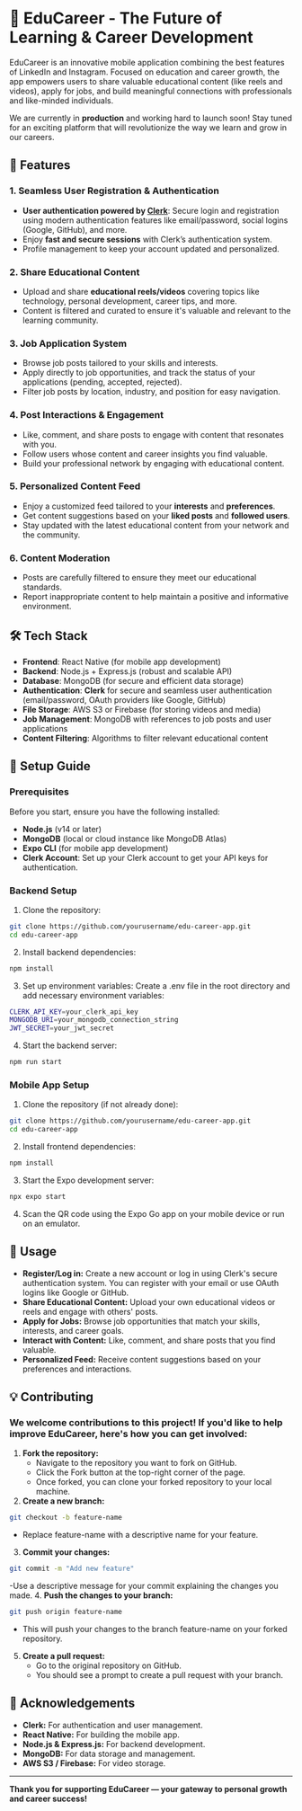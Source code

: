 # 🚀 EduCareer - The Future of Learning & Career Development

EduCareer is an innovative mobile application combining the best features of LinkedIn and Instagram. Focused on education and career growth, the app empowers users to share valuable educational content (like reels and videos), apply for jobs, and build meaningful connections with professionals and like-minded individuals.

We are currently in **production** and working hard to launch soon! Stay tuned for an exciting platform that will revolutionize the way we learn and grow in our careers.

## 🌟 Features

### 1. **Seamless User Registration & Authentication**

- **User authentication powered by [Clerk](https://clerk.dev/)**: Secure login and registration using modern authentication features like email/password, social logins (Google, GitHub), and more.
- Enjoy **fast and secure sessions** with Clerk’s authentication system.
- Profile management to keep your account updated and personalized.

### 2. **Share Educational Content**

- Upload and share **educational reels/videos** covering topics like technology, personal development, career tips, and more.
- Content is filtered and curated to ensure it's valuable and relevant to the learning community.

### 3. **Job Application System**

- Browse job posts tailored to your skills and interests.
- Apply directly to job opportunities, and track the status of your applications (pending, accepted, rejected).
- Filter job posts by location, industry, and position for easy navigation.

### 4. **Post Interactions & Engagement**

- Like, comment, and share posts to engage with content that resonates with you.
- Follow users whose content and career insights you find valuable.
- Build your professional network by engaging with educational content.

### 5. **Personalized Content Feed**

- Enjoy a customized feed tailored to your **interests** and **preferences**.
- Get content suggestions based on your **liked posts** and **followed users**.
- Stay updated with the latest educational content from your network and the community.

### 6. **Content Moderation**

- Posts are carefully filtered to ensure they meet our educational standards.
- Report inappropriate content to help maintain a positive and informative environment.

## 🛠️ Tech Stack

- **Frontend**: React Native (for mobile app development)
- **Backend**: Node.js + Express.js (robust and scalable API)
- **Database**: MongoDB (for secure and efficient data storage)
- **Authentication**: **Clerk** for secure and seamless user authentication (email/password, OAuth providers like Google, GitHub)
- **File Storage**: AWS S3 or Firebase (for storing videos and media)
- **Job Management**: MongoDB with references to job posts and user applications
- **Content Filtering**: Algorithms to filter relevant educational content

## 🔧 Setup Guide

### Prerequisites

Before you start, ensure you have the following installed:

- **Node.js** (v14 or later)
- **MongoDB** (local or cloud instance like MongoDB Atlas)
- **Expo CLI** (for mobile app development)
- **Clerk Account**: Set up your Clerk account to get your API keys for authentication.

### Backend Setup

1. Clone the repository:

```bash
git clone https://github.com/yourusername/edu-career-app.git
cd edu-career-app
```

2. Install backend dependencies:

```bash
npm install
```

3. Set up environment variables:
   Create a .env file in the root directory and add necessary environment variables:

```bash
CLERK_API_KEY=your_clerk_api_key
MONGODB_URI=your_mongodb_connection_string
JWT_SECRET=your_jwt_secret
```

4. Start the backend server:

```bash
npm run start
```

### Mobile App Setup

1. Clone the repository (if not already done):

```bash
git clone https://github.com/yourusername/edu-career-app.git
cd edu-career-app
```

2. Install frontend dependencies:

```bash
npm install
```

3. Start the Expo development server:

```bash
npx expo start
```

4. Scan the QR code using the Expo Go app on your mobile device or run on an emulator.

## 📱 Usage

- **Register/Log in:** Create a new account or log in using Clerk's secure authentication system. You can register with your email or use OAuth logins like Google or GitHub.
- **Share Educational Content:** Upload your own educational videos or reels and engage with others' posts.
- **Apply for Jobs:** Browse job opportunities that match your skills, interests, and career goals.
- **Interact with Content:** Like, comment, and share posts that you find valuable.
- **Personalized Feed:** Receive content suggestions based on your preferences and interactions.

## 💡 Contributing

### We welcome contributions to this project! If you'd like to help improve EduCareer, here's how you can get involved:

1. **Fork the repository:**
   - Navigate to the repository you want to fork on GitHub.
   - Click the Fork button at the top-right corner of the page.
   - Once forked, you can clone your forked repository to your local machine.
2. **Create a new branch:**

```bash
git checkout -b feature-name
```

- Replace feature-name with a descriptive name for your feature.

3. **Commit your changes:**

```bash
git commit -m "Add new feature"
```

-Use a descriptive message for your commit explaining the changes you made. 4. **Push the changes to your branch:**

```bash
git push origin feature-name
```

- This will push your changes to the branch feature-name on your forked repository.

5. **Create a pull request:**
   - Go to the original repository on GitHub.
   - You should see a prompt to create a pull request with your branch.

## 🤝 Acknowledgements

- **Clerk:** For authentication and user management.
- **React Native:** For building the mobile app.
- **Node.js & Express.js:** For backend development.
- **MongoDB:** For data storage and management.
- **AWS S3 / Firebase:** For video storage.

---

**Thank you for supporting EduCareer — your gateway to personal growth and career success!**

